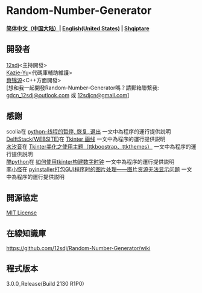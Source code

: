 # Random-Number-Generator
#### [**简体中文（中国大陆）**](https://github.com/12sdj/Random-Number-Generator/blob/main/README.md)| [English(United States)](https://github.com/12sdj/Random-Number-Generator/blob/main/README.en.md) | [Shqiptare](https://github.com/12sdj/Random-Number-Generator/blob/main/README.al.md)
## 開發者
  [12sdj](https://github.com/12sdj)<主持開發>  
  [Kazie-Yu](https://github.com/Kazie-Yu)<代碼庫輔助維護>  
  [蔡锦源](https://github.com/caijinyuan123)<C++方面開發>  
  [想和我一起開發Random-Number-Generator嗎？請郵箱聯繫我: gdcn_12sdj@outlook.com 或 12sdjcn@gmail.com]
## 感謝
  scolia在 [python-线程的暂停, 恢复, 退出](https://www.cnblogs.com/scolia/p/6132950.html) 一文中為程序的運行提供説明  
  [DelftStack(WEBSITE)](https://www.delftstack.com/zh/)在 [Tkinter 画线](https://www.delftstack.com/zh/howto/python-tkinter/tkinter-draw-line/) 一文中為程序的運行提供説明  
  [水汐音](https://www.cnblogs.com/syxy/)在 [Tkinter美化之使用主题（ttkboostrap、ttkthemes）](https://www.cnblogs.com/syxy/p/14724912.html) 一文中為程序的運行提供説明   
  [酷python](https://www.zhihu.com/people/coolpython)在 [如何使用tkinter构建数字时钟](https://zhuanlan.zhihu.com/p/358187323) 一文中為程序的運行提供説明   
  [李小怪](https://blog.csdn.net/Monster_li57?type=blog)在 [pyinstaller打包GUI程序时的图片处理——图片资源无法显示问题](https://blog.csdn.net/monster_li57/article/details/80601050) 一文中為程序的運行提供説明
## 開源協定   
  [MIT License](https://github.com/12sdj/Random-Number-Generator/blob/main/LICENSE)
## 在線知識庫  
  https://github.com/12sdj/Random-Number-Generator/wiki  
## 程式版本
  3.0.0_Release(Build 2130 R1P0)
  

